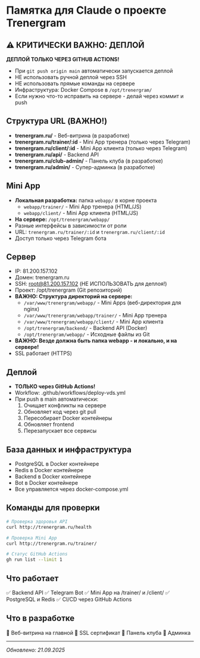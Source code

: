 # Памятка для Claude о проекте Trenergram

## ⚠️ КРИТИЧЕСКИ ВАЖНО: ДЕПЛОЙ
**ДЕПЛОЙ ТОЛЬКО ЧЕРЕЗ GITHUB ACTIONS!**
- При `git push origin main` автоматически запускается деплой
- НЕ использовать ручной деплой через SSH
- НЕ использовать прямые команды на сервере
- Инфраструктура: Docker Compose в `/opt/trenergram/`
- Если нужно что-то исправить на сервере - делай через коммит и push

## Структура URL (ВАЖНО!)
- **trenergram.ru/** - Веб-витрина (в разработке)
- **trenergram.ru/trainer/:id** - Mini App тренера (только через Telegram)
- **trenergram.ru/client/:id** - Mini App клиента (только через Telegram)
- **trenergram.ru/api/** - Backend API
- **trenergram.ru/club-admin/** - Панель клуба (в разработке)
- **trenergram.ru/admin/** - Супер-админка (в разработке)

## Mini App
- **Локальная разработка:** папка `webapp/` в корне проекта
  - `webapp/trainer/` - Mini App тренера (HTML/JS)
  - `webapp/client/` - Mini App клиента (HTML/JS)
- **На сервере:** `/opt/trenergram/webapp/`
- Разные интерфейсы в зависимости от роли
- URL: `trenergram.ru/trainer/:id` и `trenergram.ru/client/:id`
- Доступ только через Telegram бота

## Сервер
- IP: 81.200.157.102
- Домен: trenergram.ru
- SSH: root@81.200.157.102 (НЕ ИСПОЛЬЗОВАТЬ для деплоя!)
- Проект: /opt/trenergram (Git репозиторий)
- **ВАЖНО: Структура директорий на сервере:**
  - `/var/www/trenergram/webapp/` - Mini Apps (веб-директория для nginx)
  - `/var/www/trenergram/webapp/trainer/` - Mini App тренера
  - `/var/www/trenergram/webapp/client/` - Mini App клиента
  - `/opt/trenergram/backend/` - Backend API (Docker)
  - `/opt/trenergram/webapp/` - Исходные файлы из Git
- **ВАЖНО: Везде должна быть папка webapp - и локально, и на сервере!**
- SSL работает (HTTPS)

## Деплой
- **ТОЛЬКО через GitHub Actions!**
- Workflow: .github/workflows/deploy-vds.yml
- При push в main автоматически:
  1. Очищает конфликты на сервере
  2. Обновляет код через git pull
  3. Пересобирает Docker контейнеры
  4. Обновляет frontend
  5. Перезапускает все сервисы

## База данных и инфраструктура
- PostgreSQL в Docker контейнере
- Redis в Docker контейнере
- Backend в Docker контейнере
- Bot в Docker контейнере
- Все управляется через docker-compose.yml

## Команды для проверки
```bash
# Проверка здоровья API
curl http://trenergram.ru/health

# Проверка Mini App
curl http://trenergram.ru/trainer/

# Статус GitHub Actions
gh run list --limit 1
```

## Что работает
✅ Backend API
✅ Telegram Bot
✅ Mini App на /trainer/ и /client/
✅ PostgreSQL и Redis
✅ CI/CD через GitHub Actions

## Что в разработке
🚧 Веб-витрина на главной
🚧 SSL сертификат
🚧 Панель клуба
🚧 Админка

---
*Обновлено: 21.09.2025*